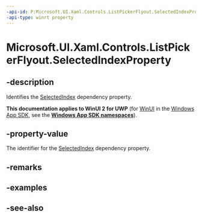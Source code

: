 ```yaml
---
-api-id: P:Microsoft.UI.Xaml.Controls.ListPickerFlyout.SelectedIndexProperty
-api-type: winrt property
---
```


<!-- Property syntax
public Windows.UI.Xaml.DependencyProperty SelectedIndexProperty { get; }
-->

# Microsoft.UI.Xaml.Controls.ListPickerFlyout.SelectedIndexProperty

## -description
Identifies the [SelectedIndex](listpickerflyout_selectedindex.md) dependency property.

**This documentation applies to WinUI 2 for UWP** (for [WinUI](/windows/apps/winui/winui3/) in the [Windows App SDK](/windows/apps/windows-app-sdk/), see the **[Windows App SDK namespaces](/windows/windows-app-sdk/api/winrt/)**).

## -property-value
The identifier for the [SelectedIndex](listpickerflyout_selectedindex.md) dependency property.

## -remarks

## -examples

## -see-also
